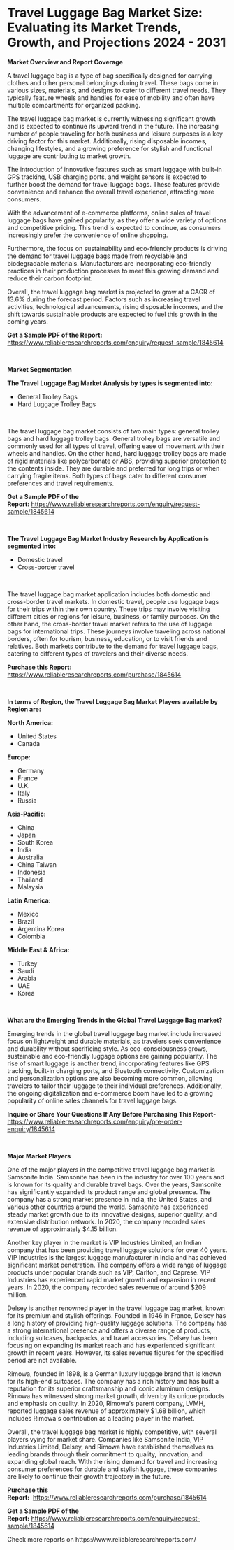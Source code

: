 <p><h1>Travel Luggage Bag Market Size: Evaluating its Market Trends, Growth, and Projections 2024 - 2031</h1></p><p><strong>Market Overview and Report Coverage</strong></p>
<p><p>A travel luggage bag is a type of bag specifically designed for carrying clothes and other personal belongings during travel. These bags come in various sizes, materials, and designs to cater to different travel needs. They typically feature wheels and handles for ease of mobility and often have multiple compartments for organized packing.</p><p>The travel luggage bag market is currently witnessing significant growth and is expected to continue its upward trend in the future. The increasing number of people traveling for both business and leisure purposes is a key driving factor for this market. Additionally, rising disposable incomes, changing lifestyles, and a growing preference for stylish and functional luggage are contributing to market growth.</p><p>The introduction of innovative features such as smart luggage with built-in GPS tracking, USB charging ports, and weight sensors is expected to further boost the demand for travel luggage bags. These features provide convenience and enhance the overall travel experience, attracting more consumers.</p><p>With the advancement of e-commerce platforms, online sales of travel luggage bags have gained popularity, as they offer a wide variety of options and competitive pricing. This trend is expected to continue, as consumers increasingly prefer the convenience of online shopping.</p><p>Furthermore, the focus on sustainability and eco-friendly products is driving the demand for travel luggage bags made from recyclable and biodegradable materials. Manufacturers are incorporating eco-friendly practices in their production processes to meet this growing demand and reduce their carbon footprint.</p><p>Overall, the travel luggage bag market is projected to grow at a CAGR of 13.6% during the forecast period. Factors such as increasing travel activities, technological advancements, rising disposable incomes, and the shift towards sustainable products are expected to fuel this growth in the coming years.</p></p>
<p><strong>Get a Sample PDF of the Report:</strong> <a href="https://www.reliableresearchreports.com/enquiry/request-sample/1845614">https://www.reliableresearchreports.com/enquiry/request-sample/1845614</a></p>
<p>&nbsp;</p>
<p><strong>Market Segmentation</strong></p>
<p><strong>The Travel Luggage Bag Market Analysis by types is segmented into:</strong></p>
<p><ul><li>General Trolley Bags</li><li>Hard Luggage Trolley Bags</li></ul></p>
<p>&nbsp;</p>
<p><p>The travel luggage bag market consists of two main types: general trolley bags and hard luggage trolley bags. General trolley bags are versatile and commonly used for all types of travel, offering ease of movement with their wheels and handles. On the other hand, hard luggage trolley bags are made of rigid materials like polycarbonate or ABS, providing superior protection to the contents inside. They are durable and preferred for long trips or when carrying fragile items. Both types of bags cater to different consumer preferences and travel requirements.</p></p>
<p><strong>Get a Sample PDF of the Report:</strong>&nbsp;<a href="https://www.reliableresearchreports.com/enquiry/request-sample/1845614">https://www.reliableresearchreports.com/enquiry/request-sample/1845614</a></p>
<p>&nbsp;</p>
<p><strong>The Travel Luggage Bag Market Industry Research by Application is segmented into:</strong></p>
<p><ul><li>Domestic travel</li><li>Cross-border travel</li></ul></p>
<p>&nbsp;</p>
<p><p>The travel luggage bag market application includes both domestic and cross-border travel markets. In domestic travel, people use luggage bags for their trips within their own country. These trips may involve visiting different cities or regions for leisure, business, or family purposes. On the other hand, the cross-border travel market refers to the use of luggage bags for international trips. These journeys involve traveling across national borders, often for tourism, business, education, or to visit friends and relatives. Both markets contribute to the demand for travel luggage bags, catering to different types of travelers and their diverse needs.</p></p>
<p><strong>Purchase this Report:</strong>&nbsp; <a href="https://www.reliableresearchreports.com/purchase/1845614">https://www.reliableresearchreports.com/purchase/1845614</a></p>
<p>&nbsp;</p>
<p><strong>In terms of Region, the Travel Luggage Bag Market Players available by Region are:</strong></p>
<p>
    <p> <strong> North America: </strong>
        <ul>
            <li>United States</li>
            <li>Canada</li>
        </ul>
        </p> 
    <p> <strong> Europe: </strong>
        <ul>
            <li>Germany</li>
            <li>France</li>
            <li>U.K.</li>
            <li>Italy</li>
            <li>Russia</li>
        </ul>
        </p> 
    <p> <strong> Asia-Pacific: </strong>
        <ul>
            <li>China</li>
            <li>Japan</li>
            <li>South Korea</li>
            <li>India</li>
            <li>Australia</li>
            <li>China Taiwan</li>
            <li>Indonesia</li>
            <li>Thailand</li>
            <li>Malaysia</li>
        </ul>
        </p> 
    <p> <strong> Latin America: </strong>
        <ul>
            <li>Mexico</li>
            <li>Brazil</li>
            <li>Argentina Korea</li>
            <li>Colombia</li>
        </ul>
        </p> 
    <p> <strong> Middle East & Africa: </strong>
        <ul>
            <li>Turkey</li>
            <li>Saudi</li>
            <li>Arabia</li>
            <li>UAE</li>
            <li>Korea</li>
        </ul>
    </p>
    </p>
<p>&nbsp;</p>
<p><strong>What are the Emerging Trends in the Global Travel Luggage Bag market?</strong></p>
<p><p>Emerging trends in the global travel luggage bag market include increased focus on lightweight and durable materials, as travelers seek convenience and durability without sacrificing style. As eco-consciousness grows, sustainable and eco-friendly luggage options are gaining popularity. The rise of smart luggage is another trend, incorporating features like GPS tracking, built-in charging ports, and Bluetooth connectivity. Customization and personalization options are also becoming more common, allowing travelers to tailor their luggage to their individual preferences. Additionally, the ongoing digitalization and e-commerce boom have led to a growing popularity of online sales channels for travel luggage bags.</p></p>
<p><strong>Inquire or Share Your Questions If Any Before Purchasing This Report</strong>- <a href="https://www.reliableresearchreports.com/enquiry/pre-order-enquiry/1845614">https://www.reliableresearchreports.com/enquiry/pre-order-enquiry/1845614</a></p>
<p>&nbsp;</p>
<p><strong>Major Market Players</strong></p>
<p><p>One of the major players in the competitive travel luggage bag market is Samsonite India. Samsonite has been in the industry for over 100 years and is known for its quality and durable travel bags. Over the years, Samsonite has significantly expanded its product range and global presence. The company has a strong market presence in India, the United States, and various other countries around the world. Samsonite has experienced steady market growth due to its innovative designs, superior quality, and extensive distribution network. In 2020, the company recorded sales revenue of approximately $4.15 billion.</p><p>Another key player in the market is VIP Industries Limited, an Indian company that has been providing travel luggage solutions for over 40 years. VIP Industries is the largest luggage manufacturer in India and has achieved significant market penetration. The company offers a wide range of luggage products under popular brands such as VIP, Carlton, and Caprese. VIP Industries has experienced rapid market growth and expansion in recent years. In 2020, the company recorded sales revenue of around $209 million.</p><p>Delsey is another renowned player in the travel luggage bag market, known for its premium and stylish offerings. Founded in 1946 in France, Delsey has a long history of providing high-quality luggage solutions. The company has a strong international presence and offers a diverse range of products, including suitcases, backpacks, and travel accessories. Delsey has been focusing on expanding its market reach and has experienced significant growth in recent years. However, its sales revenue figures for the specified period are not available.</p><p>Rimowa, founded in 1898, is a German luxury luggage brand that is known for its high-end suitcases. The company has a rich history and has built a reputation for its superior craftsmanship and iconic aluminum designs. Rimowa has witnessed strong market growth, driven by its unique products and emphasis on quality. In 2020, Rimowa's parent company, LVMH, reported luggage sales revenue of approximately $1.68 billion, which includes Rimowa's contribution as a leading player in the market.</p><p>Overall, the travel luggage bag market is highly competitive, with several players vying for market share. Companies like Samsonite India, VIP Industries Limited, Delsey, and Rimowa have established themselves as leading brands through their commitment to quality, innovation, and expanding global reach. With the rising demand for travel and increasing consumer preferences for durable and stylish luggage, these companies are likely to continue their growth trajectory in the future.</p></p>
<p><strong>Purchase this Report:</strong>&nbsp;&nbsp;<a href="https://www.reliableresearchreports.com/purchase/1845614">https://www.reliableresearchreports.com/purchase/1845614</a></p>
<p></p>
<p><strong>Get a Sample PDF of the Report:</strong>&nbsp;<a href="https://www.reliableresearchreports.com/enquiry/request-sample/1845614">https://www.reliableresearchreports.com/enquiry/request-sample/1845614</a></p>
<p>Check more reports on https://www.reliableresearchreports.com/</p>